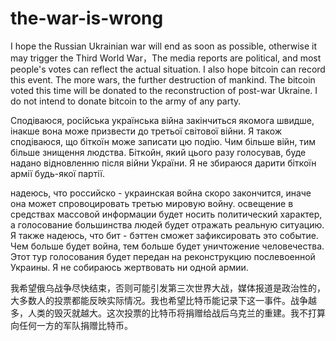 # the-war-is-wrong
I hope the Russian Ukrainian war will end as soon as possible, otherwise it may trigger the Third World War，The media reports are political, and most people's votes can reflect the actual situation. I also hope bitcoin can record this event. The more wars, the further destruction of mankind. The bitcoin voted this time will be donated to the reconstruction of post-war Ukraine. I do not intend to donate bitcoin to the army of any party.

Сподіваюся, російська українська війна закінчиться якомога швидше, інакше вона може призвести до третьої світової війни. Я також сподіваюся, що біткоїн може записати цю подію. Чим більше війн, тим більше знищення людства. Біткойн, який цього разу голосував, буде надано відновленню після війни України. Я не збираюся дарити біткоїн армії будь-якої партії.

надеюсь, что российско - украинская война скоро закончится, иначе она может спровоцировать третью мировую войну. освещение в средствах массовой информации будет носить политический характер, а голосование большинства людей будет отражать реальную ситуацию. Я также надеюсь, что бит - бэттен сможет зафиксировать это событие. Чем больше будет война, тем больше будет уничтожение человечества. Этот тур голосования будет передан на реконструкцию послевоенной Украины. Я не собираюсь жертвовать ни одной армии.

我希望俄乌战争尽快结束，否则可能引发第三次世界大战，媒体报道是政治性的，大多数人的投票都能反映实际情况。我也希望比特币能记录下这一事件。战争越多，人类的毁灭就越大。这次投票的比特币将捐赠给战后乌克兰的重建。我不打算向任何一方的军队捐赠比特币。
